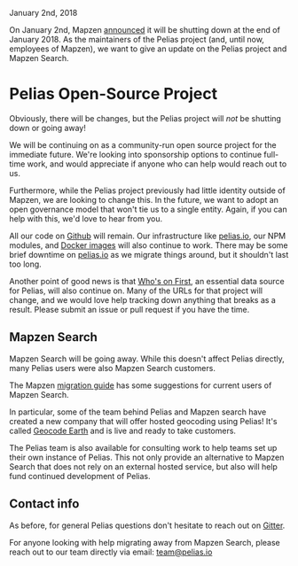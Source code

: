 January 2nd, 2018

On January 2nd, Mapzen [announced](https://mapzen.com/blog/shutdown/) it will be shutting down at the end of January 2018. As the maintainers of the Pelias project (and, until now, employees of Mapzen), we want to give an update on the Pelias project and Mapzen Search.

# Pelias Open-Source Project

Obviously, there will be changes, but the Pelias project will _not_ be shutting down or going away!

We will be continuing on as a community-run open source project for the immediate future. We're looking into sponsorship options to continue full-time work, and would appreciate if anyone who can help would reach out to us.

Furthermore, while the Pelias project previously had little identity outside of Mapzen, we are looking to change this. In the future, we want to adopt an open governance model that won't tie us to a single entity. Again, if you can help with this, we'd love to hear from you.

All our code on [Github](https://github.com/pelias) will remain. Our infrastructure like [pelias.io](http://pelias.io/), our NPM modules, and [Docker images](https://github.com/pelias/dockerfiles) will also continue to work. There may be some brief downtime on [pelias.io](http://pelias.io) as we migrate things around, but it shouldn't last too long.

Another point of good news is that [Who's on First](https://www.whosonfirst.org/blog/2018/01/02/chapter-two/), an essential data source for Pelias, will also continue on. Many of the URLs for that project will change, and we would love help tracking down anything that breaks as a result. Please submit an issue or pull request if you have the time.

## Mapzen Search
Mapzen Search will be going away. While this doesn't affect Pelias directly, many Pelias users were also Mapzen Search customers.

The Mapzen [migration guide](https://mapzen.com/blog/migration/) has some suggestions for current users of Mapzen Search.

In particular, some of the team behind Pelias and Mapzen search have created a new company that will offer hosted geocoding using Pelias! It's called [Geocode Earth](https://geocode.earth) and is live and ready to take customers.

The Pelias team is also available for consulting work to help teams set up their own instance of Pelias. This not only provide an alternative to Mapzen Search that does not rely on an external hosted service, but also will help fund continued development of Pelias.


## Contact info

As before, for general Pelias questions don't hesitate to reach out on [Gitter](https://gitter.im/pelias/gitter).

For anyone looking with help migrating away from Mapzen Search, please reach out to our team directly via email: team@pelias.io
